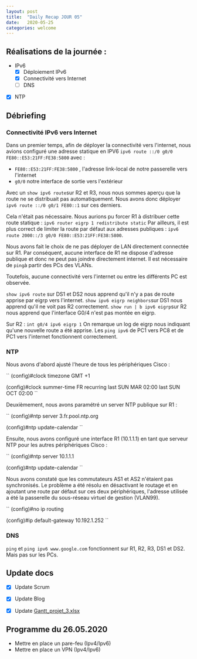 ```yaml
---
layout: post
title:  "Daily Recap JOUR 05"
date:   2020-05-25
categories: welcome
---
```



## Réalisations de la journée :

 - IPv6
   - [x] Déploiement IPv6
   - [x] Connectivité vers Internet
   - [ ] DNS
 
 - [x] NTP
 

## Débriefing

### Connectivité IPv6 vers Internet

Dans un premier temps, afin de déployer la connectivité vers l'internet, nous avions configuré une adresse statique en IPV6 `ipv6 route ::/0 g0/0 FE80::E53:21FF:FE38:5800` avec :
 - `FE80::E53:21FF:FE38:5800` , l'adresse link-local de notre passerelle vers l'internet
 - `g0/0` notre interface de sortie vers l'extérieur

Avec un `show ipv6 route`sur R2 et R3, nous nous sommes aperçu que la route ne se distribuait pas automatiquement. Nous avons donc déployer `ipv6 route ::/0 g0/1 FE80::1` sur ces derniers.

Cela n'était pas nécessaire. Nous aurions pu forcer R1 à distribuer cette route statique :
``
ipv6 router eigrp 1
redistribute static
`` 
Par ailleurs, il est plus correct de limiter la route par défaut aux adresses publiques : `ipv6 route 2000::/3 g0/0 FE80::E53:21FF:FE38:5800`.

Nous avons fait le choix de ne pas déployer de LAN directement connectée sur R1. Par conséquent, aucune interface de R1 ne dispose d'adresse publique et donc ne peut pas joindre directement internet. Il est nécessaire de `ping`à partir des PCs des VLANs.

Toutefois, aucune connectivité vers l'internet ou entre les différents PC est observée.

`show ipv6 route` sur DS1 et DS2 nous apprend qu'il n'y a pas de route apprise par eigrp vers l'internet.
`show ipv6 eigrp neighbors`sur DS1 nous apprend qu'il ne voit pas R2 correctement.
`show run | b ipv6 eigrp`sur R2 nous apprend que l'interface G0/4 n'est pas montée en eigrp.

Sur R2 :
``
int g0/4
ipv6 eigrp 1
`` 
On remarque un log de eigrp nous indiquant qu'une nouvelle route a été apprise. Les `ping ipv6` de PC1 vers PC8 et de PC1 vers l'internet fonctionnent correctement.

### NTP

Nous avons d'abord ajusté l'heure de tous les périphériques Cisco :

``
(config)#clock timezone GMT +1

(config)#clock summer-time FR recurring last SUN MAR 02:00 last SUN OCT 02:00
``

Deuxièmement, nous avons paramétré un server NTP publique sur R1 : 

``
(config)#ntp server 3.fr.pool.ntp.org

(config)#ntp update-calendar
``

Ensuite, nous avons configuré une interface R1 (10.1.1.1) en tant que serveur NTP pour les autres périphériques Cisco :

``
(config)#ntp server 10.1.1.1

(config)#ntp update-calendar
``

Nous avons constaté que les commutateurs AS1 et AS2 n'étaient pas synchronisés. Le problème a été résolu en désactivant le routage et en ajoutant une route par défaut sur ces deux périphériques, l'adresse utilisée a été la passerelle du sous-réseau virtuel de gestion (VLAN99).

``
(config)#no ip routing

(config)#ip default-gateway 10.192.1.252
``

### DNS 

`ping` et `ping ipv6 www.google.com` fonctionnent sur R1, R2, R3, DS1 et DS2. Mais pas sur les PCs. 

 
 

## Update docs

   - [x] Update Scrum
   - [x] Update Blog
   - [x] Update [Gantt_projet_3.xlsx](https://github.com/reseau-2020/projet-three/blob/master/Gantt_projet_3.xlsx)
    
    
## Programme du 26.05.2020
  
 - Mettre en place un pare-feu (Ipv4/Ipv6)
 - Mettre en place un VPN (Ipv4/Ipv6)
 
  
